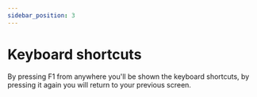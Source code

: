 ```yaml
---
sidebar_position: 3
---
```


# Keyboard shortcuts

By pressing F1 from anywhere you'll be shown the keyboard shortcuts, by pressing it again you will return to your previous screen.
